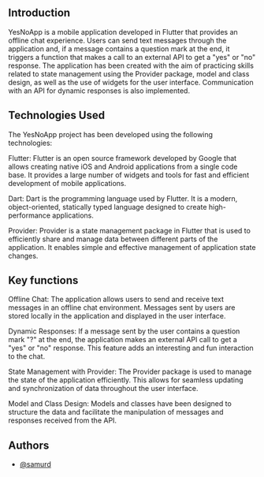 
## Introduction

YesNoApp is a mobile application developed in Flutter that provides an offline chat experience. Users can send text messages through the application and, if a message contains a question mark at the end, it triggers a function that makes a call to an external API to get a "yes" or "no" response. The application has been created with the aim of practicing skills related to state management using the Provider package, model and class design, as well as the use of widgets for the user interface. Communication with an API for dynamic responses is also implemented.

## Technologies Used


The YesNoApp project has been developed using the following technologies:

Flutter: Flutter is an open source framework developed by Google that allows creating native iOS and Android applications from a single code base. It provides a large number of widgets and tools for fast and efficient development of mobile applications.

Dart: Dart is the programming language used by Flutter. It is a modern, object-oriented, statically typed language designed to create high-performance applications.

Provider: Provider is a state management package in Flutter that is used to efficiently share and manage data between different parts of the application. It enables simple and effective management of application state changes.
## Key functions

Offline Chat: The application allows users to send and receive text messages in an offline chat environment. Messages sent by users are stored locally in the application and displayed in the user interface.

Dynamic Responses: If a message sent by the user contains a question mark "?" at the end, the application makes an external API call to get a "yes" or "no" response. This feature adds an interesting and fun interaction to the chat.

State Management with Provider: The Provider package is used to manage the state of the application efficiently. This allows for seamless updating and synchronization of data throughout the user interface.

Model and Class Design: Models and classes have been designed to structure the data and facilitate the manipulation of messages and responses received from the API.
## Authors

- [@samurd](https://github.com/Samurd)


